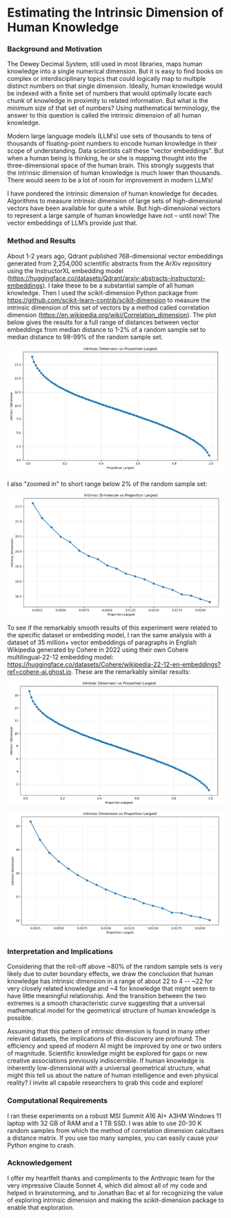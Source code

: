 # Estimating the Intrinsic Dimension of Human Knowledge

### Background and Motivation

The Dewey Decimal System, still used in most libraries, maps human knowledge into a single numerical dimension. But it is easy to find books on complex or interdisciplinary topics that could logically map to multiple distinct numbers on that single dimension. Ideally, human knowledge would be indexed with a finite set of numbers that would optimally locate each chunk of knowledge in proximity to related information. But what is the minimum size of that set of numbers? Using mathematical terminology, the answer to this question is called the intrinsic dimension of all human knowledge.

Modern large language models (LLM’s) use sets of thousands to tens of thousands of floating-point numbers to encode human knowledge in their scope of understanding. Data scientists call these “vector embeddings”. But when a human being is thinking, he or she is mapping thought into the three-dimensional space of the human brain. This strongly suggests that the intrinsic dimension of human knowledge is much lower than thousands. There would seem to be a lot of room for improvement in modern LLM’s!

I have pondered the intrinsic dimension of human knowledge for decades. Algorithms to measure intrinsic dimension of large sets of high-dimensional vectors have been available for quite a while. But high-dimensional vectors to represent a large sample of human knowledge have not – until now! The vector embeddings of LLM’s provide just that.

### Method and Results

About 1-2 years ago, Qdrant published 768-dimensional vector embeddings generated from 2,254,000 scientific abstracts from the ArXiv repository using the InstructorXL embedding model (https://huggingface.co/datasets/Qdrant/arxiv-abstracts-instructorxl-embeddings). I take these to be a substantial sample of all human knowledge. Then I used the scikit-dimension Python package from https://github.com/scikit-learn-contrib/scikit-dimension to measure the intrinsic dimension of this set of vectors by a method called correlation dimension (https://en.wikipedia.org/wiki/Correlation_dimension). The plot below gives the results for a full range of distances between vector embeddings from median distance to 1-2% of a random sample set to median distance to 98-99% of the random sample set.

![Intrinsic Dimension of ArXiv Abstracts](IDvsPL01.png)

I also "zoomed in" to short range below 2% of the random sample set:

![Intrinsic Dimension of ArXiv Abstracts -- Short Range](IDvsPL02.png)
 
 To see if the remarkably smooth results of this experiment were related to the specific dataset or embedding model, I ran the same analysis with a dataset of 35 million+ vector embeddings of paragraphs in English Wikipedia generated by Cohere in 2022 using their own Cohere multilingual-22-12 embedding model: https://huggingface.co/datasets/Cohere/wikipedia-22-12-en-embeddings?ref=cohere-ai.ghost.io. These are the remarkably similar results:
 
 ![Intrinsic Dimension of Wikipedia Paragraphs](IDvsPL01_Wikipedia.png)
 
 ![IIntrinsic Dimension of Wikipedia Paragraphs -- Short Range](IDvsPL02_Wikipedia.png)

### Interpretation and Implications

Considering that the roll-off above ~80% of the random sample sets is very likely due to outer boundary effects, we draw the conclusion that human knowledge has intrinsic dimension in a range of about 22 to 4 -- ~22 for very closely related knowledge and ~4 for knowledge that might seem to have little meaningful relationship. And the transition between the two extremes is a smooth characteristic curve suggesting that a universal mathematical model for the geometrical structure of human knowledge is possible.

Assuming that this pattern of intrinsic dimension is found in many other relevant datasets, the implications of this discovery are profound. The efficiency and speed of modern AI might be improved by one or two orders of magnitude. Scientific knowledge might be explored for gaps or new creative associations previously indiscernible. If human knowledge is inherently low-dimensional with a universal geometrical structure, what might this tell us about the nature of human intelligence and even physical reality? I invite all capable researchers to grab this code and explore!

### Computational Requirements

I ran these experiments on a robust MSI Summit A16 AI+ A3HM Windows 11 laptop with 32 GB of RAM and a 1 TB SSD. I was able to use 20-30 K random samples from which the method of correlation dimension calcultaes a distance matrix. If you use too many samples, you can easily cause your Python engine to crash. 

### Acknowledgement

I offer my heartfelt thanks and compliments to the Anthropic team for the very impressive Claude Sonnet 4, which did almost all of my code and helped in brainstorming, and to Jonathan Bac et al for recognizing the value of exploring intrinsic dimension and making the scikit-dimension package to enable that exploration. 
